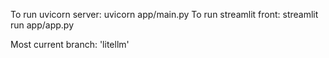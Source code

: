 To run uvicorn server: uvicorn app/main.py
To run streamlit front: streamlit run app/app.py

Most current branch: 'litellm'